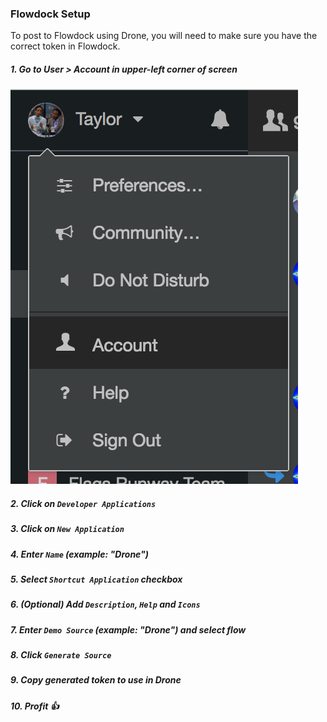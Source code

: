 ### Flowdock Setup

To post to Flowdock using Drone, you will need to make sure you have the correct token in Flowdock.

##### 1. Go to User > Account in upper-left corner of screen
![Flowdock User Account](images/user_account.png)
##### 2. Click on `Developer Applications`
##### 3. Click on `New Application`
##### 4. Enter `Name` (example: "Drone")
##### 5. Select `Shortcut Application` checkbox
##### 6. (Optional) Add `Description`, `Help` and `Icons`
##### 7. Enter `Demo Source` (example: "Drone") and select flow
##### 8. Click `Generate Source`
##### 9. Copy generated token to use in Drone
##### 10. Profit :+1:
